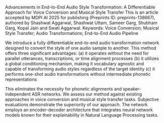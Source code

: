 Advancements in End-to-End Audio Style Transformation: A Differentiable Approach for Voice Conversion and Musical Style Transfer
This is an article accepted by MDPI AI 2025 for publishing (Preprints ID: preprints-138667), authored by Shashwat Aggarwal, Shashwat Uttam, Sameer Garg, Shubham Garg, Kopal Jain and Swati Aggarwal.
Keywords: Voice Conversion; Musical Style Transfer; Audio Transformations; End-to-End Audio Pipeline

We introduce a fully differentiable end-to-end audio transformation network designed to convert the style of one audio sample to another. 
This method offers three significant advantages: 
(a) it operates without the need for parallel utterances, transcriptions, or time alignment processes
(b) it utilizes a global conditioning mechanism, making it vocabulary agnostic and capable of transforming audio styles regardless of the target identity
(c) it performs one-shot audio transformations without intermediate phonetic representations

This eliminates the necessity for phonetic alignments and speaker-independent ASR networks. 
We assess our method against existing approaches in voice conversion and musical style transfer tasks. Subjective evaluations demonstrate the superiority of our approach. 
The network employs an encoder-decoder architecture that integrates neural network models known for their explainability in Natural Language Processing tasks.

